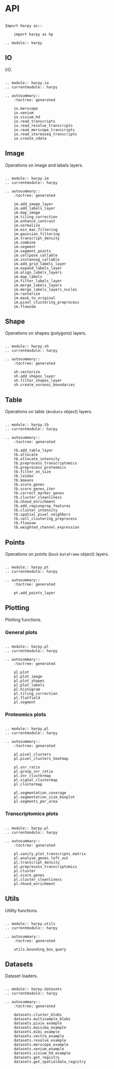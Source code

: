 # API

```{eval-rst}

Import Harpy as::

    import harpy as hp

.. module:: harpy
```

## IO

I/O.

```{eval-rst}

.. module:: harpy.io
.. currentmodule:: harpy

.. autosummary::
    :toctree: generated

    io.merscope
    io.xenium
    io.visium_hd
    io.read_transcripts
    io.read_resolve_transcripts
    io.read_merscope_transcripts
    io.read_stereoseq_transcripts
    io.create_sdata

```

## Image

Operations on image and labels layers.

```{eval-rst}

.. module:: harpy.im
.. currentmodule:: harpy

.. autosummary::
    :toctree: generated

    im.add_image_layer
    im.add_labels_layer
    im.map_image
    im.tiling_correction
    im.enhance_contrast
    im.normalize
    im.min_max_filtering
    im.gaussian_filtering
    im.transcript_density
    im.combine
    im.segment
    im.segment_points
    im.cellpose_callable
    im.instanseg_callable
    im.add_grid_labels_layer
    im.expand_labels_layer
    im.align_labels_layers
    im.map_labels
    im.filter_labels_layer
    im.merge_labels_layers
    im.merge_labels_layers_nuclei
    im.rasterize
    im.mask_to_original
    im.pixel_clustering_preprocess
    im.flowsom
```

## Shape

Operations on shapes (polygons) layers.

```{eval-rst}

.. module:: harpy.sh
.. currentmodule:: harpy

.. autosummary::
    :toctree: generated

    sh.vectorize
    sh.add_shapes_layer
    sh.filter_shapes_layer
    sh.create_voronoi_boundaries
```

## Table

Operations on table (`AnnData` object) layers.

```{eval-rst}

.. module:: harpy.tb
.. currentmodule:: harpy

.. autosummary::
    :toctree: generated

    tb.add_table_layer
    tb.allocate
    tb.allocate_intensity
    tb.preprocess_transcriptomics
    tb.preprocess_proteomics
    tb.filter_on_size
    tb.leiden
    tb.kmeans
    tb.score_genes
    tb.score_genes_iter
    tb.correct_marker_genes
    tb.cluster_cleanliness
    tb.nhood_enrichment
    tb.add_regionprop_features
    tb.cluster_intensity
    tb.spatial_pixel_neighbors
    tb.cell_clustering_preprocess
    tb.flowsom
    tb.weighted_channel_expression
```

## Points

Operations on points (`Dask` `DataFrame` object) layers.

```{eval-rst}

.. module:: harpy.pt
.. currentmodule:: harpy

.. autosummary::
    :toctree: generated

    pt.add_points_layer
```

## Plotting

Plotting functions.

### General plots

```{eval-rst}

.. module:: harpy.pl
.. currentmodule:: harpy

.. autosummary::
    :toctree: generated

    pl.plot
    pl.plot_image
    pl.plot_shapes
    pl.plot_labels
    pl.histogram
    pl.tiling_correction
    pl.flatfield
    pl.segment
```

### Proteomics plots

```{eval-rst}

.. module:: harpy.pl
.. currentmodule:: harpy

.. autosummary::
    :toctree: generated

    pl.pixel_clusters
    pl.pixel_clusters_heatmap

    pl.snr_ratio
    pl.group_snr_ratio
    pl.snr_clustermap
    pl.signal_clustermap
    pl.clustermap

    pl.segmentation_coverage
    pl.segmentation_size_boxplot
    pl.segments_per_area
```

### Transcriptomics plots

```{eval-rst}

.. module:: harpy.pl
.. currentmodule:: harpy

.. autosummary::
    :toctree: generated

    pl.sanity_plot_transcripts_matrix
    pl.analyse_genes_left_out
    pl.transcript_density
    pl.preprocess_transcriptomics
    pl.cluster
    pl.score_genes
    pl.cluster_cleanliness
    pl.nhood_enrichment
```

## Utils

Utility functions.

```{eval-rst}

.. module:: harpy.utils
.. currentmodule:: harpy

.. autosummary::
    :toctree: generated

    utils.bounding_box_query
```

## Datasets

Dataset loaders.

```{eval-rst}

.. module:: harpy.datasets
.. currentmodule:: harpy

.. autosummary::
    :toctree: generated

    datasets.cluster_blobs
    datasets.multisample_blobs
    datasets.pixie_example
    datasets.macsima_example
    datasets.mibi_example
    datasets.vectra_example
    datasets.resolve_example
    datasets.merscope_example
    datasets.xenium_example
    datasets.visium_hd_example
    datasets.get_registry
    datasets.get_spatialdata_registry
```
